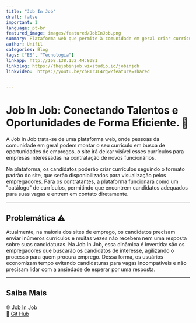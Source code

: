 ```yaml
---
title: "Job In Job"
draft: false
important: 1
language: pt-br
featured_image: images/featured/JobInJob.png
summary: Plataforma web que permite à comunidade em geral criar currículos de forma prática e acessível, facilitando a busca por oportunidades de emprego. Além disso, empresas podem utilizar a plataforma para encontrar e contratar novos talentos, simplificando o processo de seleção de candidatos.
author: Unifil
categories: Blog
tags: ["ES", "Tecnologia"] 
linkapp: http://168.138.132.44:8081
linkblog: https://thejobinjob.wixstudio.io/jobinjob
linkvideo:  https://youtu.be/chRIrJL4rgw?feature=shared 


---
```

# Job In Job: Conectando Talentos e Oportunidades de Forma Eficiente. 💼

A Job in Job trata-se de uma plataforma web, onde pessoas da comunidade em geral podem montar o seu currículo em busca de oportunidades de empregos, o site irá deixar visível esses currículos para empresas interessadas na contratação de novos funcionários.


Na plataforma, os candidatos poderão criar currículos seguindo o formato padrão do site, que serão disponibilizados para visualização pelos empregadores. Para os contratantes, a plataforma funcionará como um "catálogo" de currículos, permitindo que encontrem candidatos adequados para suas vagas e entrem em contato diretamente.

---
## Problemática ⚠ 

Atualmente, na maioria dos sites de emprego, os candidatos precisam enviar inúmeros currículos e muitas vezes não recebem nem uma resposta sobre suas candidaturas. Na Job In Job, essa dinâmica é invertida: são os empregadores que buscarão os candidatos de interesse, agilizando o processo para quem procura emprego. Dessa forma, os usuários economizam tempo evitando candidaturas para vagas incompatíveis e não precisam lidar com a ansiedade de esperar por uma resposta.

---

## Saiba Mais  
🌐 [Job In Job](https://thejobinjob.wixstudio.io/jobinjob)  
🤖 [Git Hub](https://github.com/LeandroDeFRusso/Job-In-Job)  

